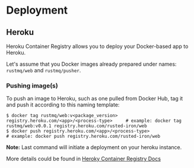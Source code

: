 # Deployment

## Heroku

Heroku Container Registry allows you to deploy your Docker-based app to Heroku.

Let's assume that you Docker images already prepared under names: `rustmq/web` and `rustmq/pusher`.

### Pushing image(s)

To push an image to Heroku, such as one pulled from Docker Hub, tag it and push it according to this naming template:

```
$ docker tag rustmq/web:v<package_version> registry.heroku.com/<app>/<process-type>     # example: docker tag rustmq/web:v0.0.1 registry.heroku.com/rusted-iron/web
$ docker push registry.heroku.com/<app>/<process-type>                                  # example: docker push registry.heroku.com/rusted-iron/web
```

**Note:** Last command will initiate a deployment on your heroku instance.

More details could be found in [Heroky Container Registry Docs](https://devcenter.heroku.com/articles/container-registry-and-runtime)
